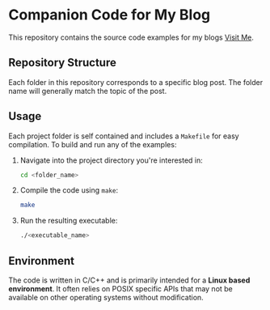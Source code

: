 # Companion Code for My Blog

This repository contains the source code examples for my blogs [Visit Me](https://sentientbeing.bearblog.dev/blog/).

## Repository Structure

Each folder in this repository corresponds to a specific blog post. The folder name will generally match the topic of the post.

## Usage

Each project folder is self contained and includes a `Makefile` for easy compilation. To build and run any of the examples:

1.  Navigate into the project directory you're interested in:
    ```bash
    cd <folder_name>
    ```

2.  Compile the code using `make`:
    ```bash
    make
    ```

3.  Run the resulting executable:
    ```bash
    ./<executable_name>
    ```

## Environment

The code is written in C/C++ and is primarily intended for a **Linux based environment**. It often relies on POSIX specific APIs that may not be available on other operating systems without modification.